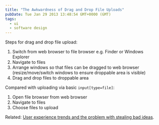 ```yaml
---
title: "The Awkwardness of Drag and Drop File Uploads"
pubDate: Tue Jan 29 2013 13:48:54 GMT+0000 (GMT)
tags:
  - ui
  - software design
---
```


<p>Steps for drag and drop file upload:</p>

<ol>
<li>Switch from web browser to file browser e.g. Finder or Windows Explorer</li>
<li>Navigate to files</li>
<li>Arrange windows so that files can be dragged to web browser (resize/move/switch windows to ensure droppable area is visible)</li>
<li>Drag and drop files to droppable area</li>
</ol>

<p>Compared with uploading via basic <code>input[type=file]</code>:</p>

<ol>
<li>Open file browser from web browser</li>
<li>Navigate to files</li>
<li>Choose files to upload</li>
</ol>

<p>Related: <a href="http://thenextweb.com/dd/2012/09/03/user-experience-trends-problem-stealing-bad-ideas/">User experience trends and the problem with stealing bad ideas</a>.</p>
